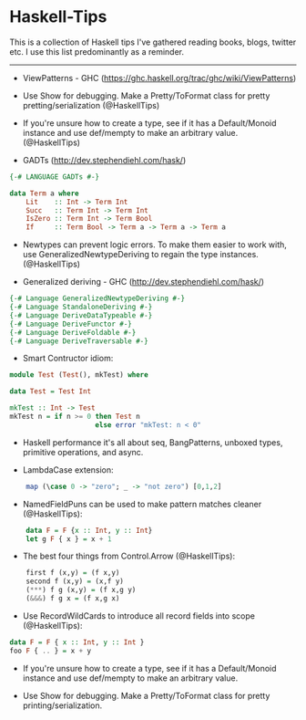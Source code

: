 Haskell-Tips 
============

This is a collection of Haskell tips I've gathered reading books, blogs, twitter etc. 
I use this list predominantly as a reminder.

___

* ViewPatterns - GHC (https://ghc.haskell.org/trac/ghc/wiki/ViewPatterns)

* Use Show for debugging. Make a Pretty/ToFormat class for pretty pretting/serialization (@HaskellTips)

* If you're unsure how to create a type, see if it has a Default/Monoid instance and use def/mempty to make an arbitrary value. (@HaskellTips)

* GADTs (http://dev.stephendiehl.com/hask/)

```haskell
{-# LANGUAGE GADTs #-}

data Term a where
    Lit    :: Int -> Term Int
    Succ   :: Term Int -> Term Int
    IsZero :: Term Int -> Term Bool 
    If     :: Term Bool -> Term a -> Term a -> Term a
```

* Newtypes can prevent logic errors. To make them easier to work with, use GeneralizedNewtypeDeriving to regain the type instances. (@HaskellTips)

* Generalized deriving - GHC (http://dev.stephendiehl.com/hask/)

```haskell
{-# Language GeneralizedNewtypeDeriving #-}
{-# Language StandaloneDeriving #-}
{-# Language DeriveDataTypeable #-}
{-# Language DeriveFunctor #-}
{-# Language DeriveFoldable #-}
{-# Language DeriveTraversable #-}
```

* Smart Contructor idiom: 

```haskell
module Test (Test(), mkTest) where

data Test = Test Int

mkTest :: Int -> Test
mkTest n = if n >= 0 then Test n 
                     else error "mkTest: n < 0"
```

* Haskell performance it's all about seq, BangPatterns, unboxed types, primitive operations, and async.

* LambdaCase extension:

```haskell
    map (\case 0 -> "zero"; _ -> "not zero") [0,1,2]
```

* NamedFieldPuns can be used to make pattern matches cleaner (@HaskellTips):
```haskell
    data F = F {x :: Int, y :: Int}
    let g F { x } = x + 1 
```

* The best four things from Control.Arrow (@HaskellTips):

```haskell
    first f (x,y) = (f x,y)
    second f (x,y) = (x,f y)
    (***) f g (x,y) = (f x,g y)
    (&&&) f g x = (f x,g x)
```

* Use RecordWildCards to introduce all record fields into scope (@HaskellTips):

```haskell
data F = F { x :: Int, y :: Int }
foo F { .. } = x + y
```

* If you're unsure how to create a type, see if it has a Default/Monoid instance and use def/mempty to make an arbitrary value.

* Use Show for debugging. Make a Pretty/ToFormat class for pretty printing/serialization.



